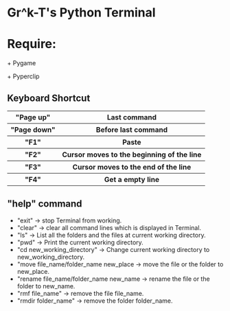 # Gr^k-T's Python Terminal
<div>
	<h1>Require:</h1>
	<p> + Pygame</p>
	<p> + Pyperclip</p>
</div>
<div>
	<h2>Keyboard Shortcut</h2>
	<table>
		<tr>
			<th id=left>"Page up"</th>
			<th id="right">Last command</th>
		</tr>
		<tr>
			<th id=left>"Page down"</th>
			<th id="right">Before last command</th>
		</tr>
		<tr>
			<th id=left>"F1"</th>
			<th id="right">Paste</th>
		</tr>
		<tr>
			<th id=left>"F2"</th>
			<th id="right">Cursor moves to the beginning of the line</th>
		</tr>
		<tr>
			<th id=left>"F3"</th>
			<th id="right">Cursor moves to the end of the line</th>
		</tr>
		<tr>
			<th id=left>"F4"</th>
			<th id="right">Get a empty line</th>
		</tr>
	</table>
</div>
<div>
	<h2>"help" command</h2>
	<ul>
		<li>"exit" -> stop Terminal from working.</li>
		<li>"clear" -> clear all command lines which is displayed in Terminal.</li>
		<li>"ls" -> List all the folders and the files at current working directory.</li>
		<li>"pwd" -> Print the current working directory.</li>
		<li>"cd new_working_directory" -> Change current working directory to new_working_directory.</li>
		<li>"move file_name/folder_name new_place -> move the file or the folder to new_place.</li>
		<li>"rename file_name/folder_name new_name -> rename the file or the folder to new_name.</li>
		<li>"rmf file_name" -> remove the file file_name.</li>
		<li>"rmdir folder_name" -> remove the folder folder_name.</li>
	</ul>
</div>